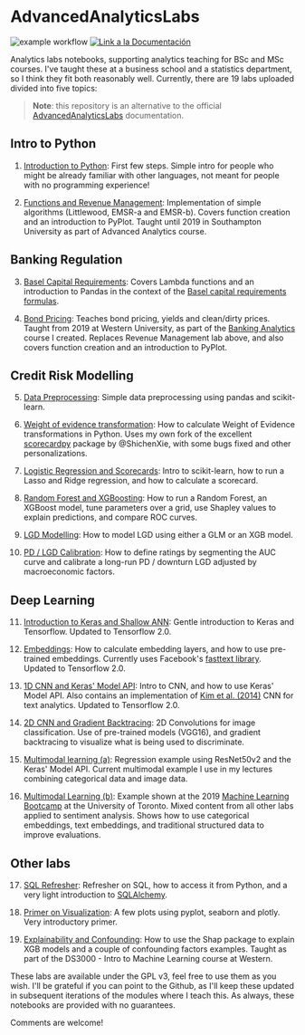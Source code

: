 # AdvancedAnalyticsLabs

![example workflow](https://github.com/fralfaro/AdvancedAnalyticsLabs/actions/workflows/documentation.yml/badge.svg)
<a href="https://fralfaro.github.io/AdvancedAnalyticsLabs/"><img alt="Link a la Documentación" src="https://img.shields.io/badge/docs-link-brightgreen"></a>

Analytics labs notebooks, supporting analytics teaching for BSc and MSc courses. I've taught these at a business school and a statistics department, so I think they fit both reasonably well. Currently, there are 19 labs uploaded divided into five topics:

> **Note**: this repository is an alternative to the official [AdvancedAnalyticsLabs](https://github.com/CBravoR/AdvancedAnalyticsLabs) documentation.



## Intro to Python

1. [Introduction to Python](docs/notebooks/python/Lab_1_Introduction_to_Python.ipynb): First few steps. Simple intro for people who might be already familiar with other languages, not meant for people with no programming experience!

2. [Functions and Revenue Management](docs/notebooks/python/Lab_2_Revenue_Management.ipynb): Implementation of simple algorithms (Littlewood, EMSR-a and EMSR-b). Covers function creation and an introduction to PyPlot. Taught until 2019 in Southampton University as part of Advanced Analytics course.

## Banking Regulation

3. [Basel Capital Requirements](docs/notebooks/python/Lab_2_Capital_Requirements_and_Pandas.ipynb): Covers Lambda functions and an introduction to Pandas in the context of the [Basel capital requirements formulas](https://www.bis.org/bcbs/irbriskweight.pdf).

4. [Bond Pricing](docs/notebooks/python/Lab_3_Bond_Pricing.ipynb): Teaches bond pricing, yields and clean/dirty prices. Taught from 2019 at Western University, as part of the [Banking Analytics](https://www.uwo.ca/stats/graduate/course-outlines/2021-22/FM9528A-2021.pdf) course I created. Replaces Revenue Management lab above, and also covers function creation and an introduction to PyPlot.

## Credit Risk Modelling

5. [Data Preprocessing](docs/notebooks/python/Lab_4_Preprocessing.ipynb): Simple data preprocessing using pandas and scikit-learn.

6. [Weight of evidence transformation](docs/notebooks/python/Lab_5_WoE.ipynb): How to calculate Weight of Evidence transformations in Python. Uses my own fork of the excellent [scorecardpy](https://github.com/ShichenXie/scorecardpy) package by @ShichenXie, with some bugs fixed and other personalizations.

7. [Logistic Regression and Scorecards](docs/notebooks/python/Lab_6_Logistic_Regression_and_Scorecards.ipynb): Intro to scikit-learn, how to run a Lasso and Ridge regression, and how to calculate a scorecard.

8. [Random Forest and XGBoosting](docs/notebooks/python/Lab_7_Ensembles_and_Error_Measures.ipynb): How to run a Random Forest, an XGBoost model, tune parameters over a grid, use Shapley values to explain predictions, and compare ROC curves.

9. [LGD Modelling](docs/notebooks/python/Lab_LGD_Modelling.ipynb): How to model LGD using either a GLM or an XGB model.

10. [PD / LGD Calibration](docs/notebooks/python/Lab_PD_Calibration.ipynb): How to define ratings by segmenting the AUC curve and calibrate a long-run PD / downturn LGD adjusted by macroeconomic factors.


## Deep Learning

11. [Introduction to Keras and Shallow ANN](docs/notebooks/python/Lab_8_Keras_and_Shallow_Neural_Networks.ipynb): Gentle introduction to Keras and Tensorflow. Updated to Tensorflow 2.0.

12. [Embeddings](docs/notebooks/python/Lab_8_Embeddings.ipynb): How to calculate embedding layers, and how to use pre-trained embeddings. Currently uses Facebook's [fasttext library](https://fasttext.cc/). Updated to Tensorflow 2.0.

13. [1D CNN and Keras' Model API](docs/notebooks/python/Lab_9_ConvNets_for_Text_Analytics.ipynb): Intro to CNN, and how to use Keras' Model API. Also contains an implementation of [Kim et al. (2014)](https://arxiv.org/abs/1408.5882) CNN for text analytics. Updated to Tensorflow 2.0.

14. [2D CNN and Gradient Backtracing](docs/notebooks/python/Lab_2D_Convolutions.ipynb): 2D Convolutions for image classification. Use of pre-trained models (VGG16), and gradient backtracing to visualize what is being used to discriminate.

15. [Multimodal learning (a)](docs/notebooks/python/Multimodal_Learning_House_Prices.ipynb): Regression example using ResNet50v2 and the Keras' Model API. Current multimodal example I use in my lectures combining categorical data and image data.

16. [Multimodal Learning (b)](docs/notebooks/python/Airlines.ipynb): Example shown at the 2019 [Machine Learning Bootcamp](http://www.fields.utoronto.ca/activities/19-20/bootcamp_ML_F) at the University of Toronto. Mixed content from all other labs applied to sentiment analysis. Shows how to use categorical embeddings, text embeddings, and traditional structured data to improve evaluations.

## Other labs

17. [SQL Refresher](docs/notebooks/python/Lab_11_SQL_Connections.ipynb): Refresher on SQL, how to access it from Python, and a very light introduction to [SQLAlchemy](https://www.sqlalchemy.org/).

18. [Primer on Visualization](docs/notebooks/python/Lab_12_Visualization_Primer.ipynb): A few plots using pyplot, seaborn and plotly. Very introductory primer.

19. [Explainability and Confounding](docs/notebooks/python/Lab_Explainability_and_SHAP.ipynb): How to use the Shap package to explain XGB models and a couple of confounding factors examples. Taught as part of the DS3000 - Intro to Machine Learning course at Western.

These labs are available under the GPL v3, feel free to use them as you wish. I'll be grateful if you can point to the Github, as I'll keep these updated in subsequent iterations of the modules where I teach this. As always, these notebooks are provided with no guarantees.

Comments are welcome!
